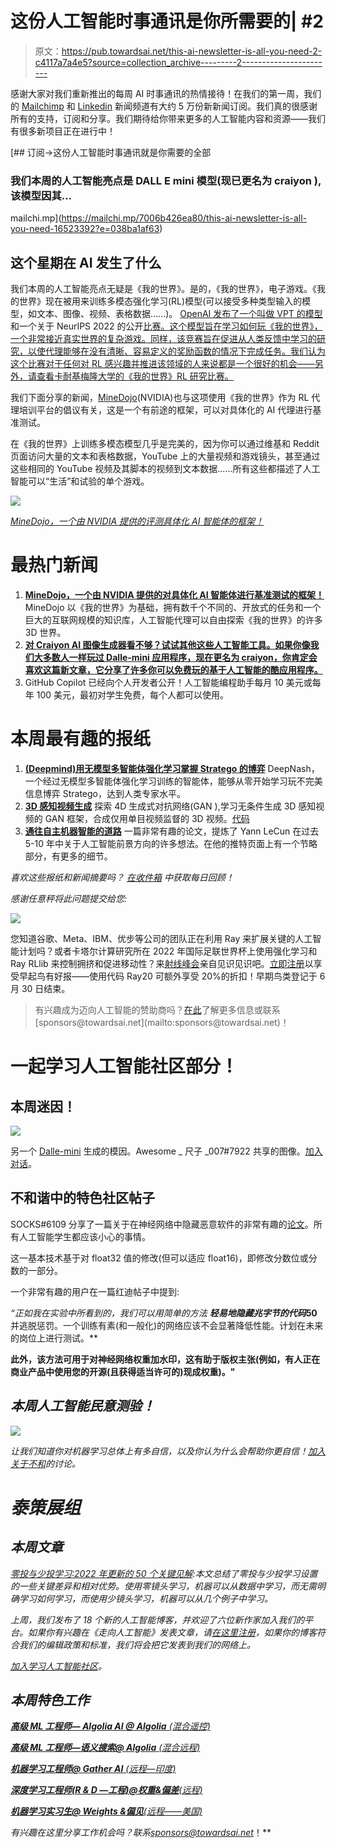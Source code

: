 # 这份人工智能时事通讯是你所需要的| #2

> 原文：<https://pub.towardsai.net/this-ai-newsletter-is-all-you-need-2-c4117a7a4e5?source=collection_archive---------2----------------------->

感谢大家对我们重新推出的每周 AI 时事通讯的热情接待！在我们的第一周，我们的 [Mailchimp](https://ws.towardsai.net/subscribe) 和 [Linkedin](https://www.linkedin.com/newsletters/the-ai-newsletter-towards-ai-6947205008912216064/) 新闻频道有大约 5 万份新新闻订阅。我们真的很感谢所有的支持，订阅和分享。我们期待给你带来更多的人工智能内容和资源——我们有很多新项目正在进行中！

[](https://mailchi.mp/7006b426ea80/this-ai-newsletter-is-all-you-need-16523392?e=038ba1af63) [## 订阅→这份人工智能时事通讯就是你需要的全部

### 我们本周的人工智能亮点是 DALL E mini 模型(现已更名为 craiyon ),该模型因其…

mailchi.mp](https://mailchi.mp/7006b426ea80/this-ai-newsletter-is-all-you-need-16523392?e=038ba1af63) 

## 这个星期在 AI 发生了什么

我们本周的人工智能亮点无疑是《我的世界》。是的，《我的世界》，电子游戏。《我的世界》现在被用来训练多模态强化学习(RL)模型(可以接受多种类型输入的模型，如文本、图像、视频、表格数据……)。 [OpenAI 发布了一个叫做 VPT 的模型](https://openai.com/blog/vpt/)和一个关于 NeurIPS 2022 的公开[比赛。这个模型旨在学习如何玩《我的世界》，一个非常接近真实世界的复杂游戏。同样，该竞赛旨在促进从人类反馈中学习的研究，以使代理能够在没有清晰、容易定义的奖励函数的情况下完成任务。我们认为这个比赛对于任何对 RL 感兴趣并推进该领域的人来说都是一个很好的机会——另外，请查看卡耐基梅隆大学的《我的世界》RL 研究比赛。](https://www.aicrowd.com/challenges/neurips-2022-minerl-basalt-competition)

我们下面分享的新闻，[MineDojo](https://developer.nvidia.com/blog/building-generally-capable-ai-agents-with-minedojo/)(NVIDIA)也与这项使用《我的世界》作为 RL 代理培训平台的倡议有关，这是一个有前途的框架，可以对具体化的 AI 代理进行基准测试。

在《我的世界》上训练多模态模型几乎是完美的，因为你可以通过维基和 Reddit 页面访问大量的文本和表格数据，YouTube 上的大量视频和游戏镜头，甚至通过这些相同的 YouTube 视频及其脚本的视频到文本数据……所有这些都描述了人工智能可以“生活”和试验的单个游戏。

![](img/e1871325e1038f474f46b9acd46692e9.png)

[*MineDojo，一个由 NVIDIA 提供的评测具体化 AI 智能体的框架！*](https://developer.nvidia.com/blog/building-generally-capable-ai-agents-with-minedojo/)

# 最热门新闻

1.  [**MineDojo，一个由 NVIDIA 提供的对具体化 AI 智能体进行基准测试的框架！**](https://developer.nvidia.com/blog/building-generally-capable-ai-agents-with-minedojo/) MineDojo 以《我的世界》为基础，拥有数千个不同的、开放式的任务和一个巨大的互联网规模的知识库，人工智能代理可以自由探索《我的世界》的许多 3D 世界。
2.  [**对 Craiyon AI 图像生成器看不够？试试其他这些人工智能工具。如果你像我们大多数人一样玩过 Dalle-mini 应用程序，现在更名为 craiyon，你肯定会喜欢这篇新文章，它分享了许多你可以免费玩的基于人工智能的酷应用程序。**](https://www.popsci.com/diy/free-ai-sites/)
3.  GitHub Copilot 已经向个人开发者公开！人工智能编程助手每月 10 美元或每年 100 美元，最初对学生免费，每个人都可以使用。

# 本周最有趣的报纸

1.  [**(Deepmind)用无模型多智能体强化学习掌握 Stratego 的博弈**](https://arxiv.org/abs/2206.15378) DeepNash，一个经过无模型多智能体强化学习训练的智能体，能够从零开始学习玩不完美信息博弈 Stratego，达到人类专家水平。
2.  [**3D 感知视频生成**](https://arxiv.org/abs/2206.14797) 探索 4D 生成式对抗网络(GAN ),学习无条件生成 3D 感知视频的 GAN 框架，合成仅用单目视频监督的 3D 视频。[代码](https://github.com/sherwinbahmani/3dvideogeneration/)
3.  [**通往自主机器智能的道路**](https://openreview.net/forum?id=BZ5a1r-kVsf) 一篇非常有趣的论文，提炼了 Yann LeCun 在过去 5-10 年中关于人工智能前景方向的许多想法。在他的推特页面上有一个节略部分，有更多的细节。

*喜欢这些报纸和新闻摘要吗？* [*在收件箱*](https://www.linkedin.com/newsletters/what-s-ai-daily-research-tl-dr-6935956459641876480/) *中获取每日回顾！*

*感谢任意秤将此问题提交给您:*

![](img/0781b1deb17f5f344d4c1103110e0204.png)

您知道谷歌、Meta、IBM、优步等公司的团队正在利用 Ray 来扩展关键的人工智能计划吗？或者卡塔尔计算研究所在 2022 年国际足联世界杯上使用强化学习和 Ray RLlib 来控制拥挤和促进移动性？来[射线峰会](http://ws.towardsai.net/j22-anyscale)亲自见识见识吧。[立即注册](http://ws.towardsai.net/j22-anyscale)以享受早起鸟有好报——使用代码 Ray20 可额外享受 20%的折扣！早期鸟类登记于 6 月 30 日结束。

> 有兴趣成为迈向人工智能的赞助商吗？[在此](https://sponsors.towardsai.net/?_gl=1*16bok5s*_ga*Mzg4OTMxMDUzLjE2MzkxNDc2NzQ.*_ga_9D3HKKFV1Q*MTY1NjkzOTAwOC45Ny4wLjE2NTY5MzkwMDguNjA.)了解更多信息或联系[sponsors@towardsai.net](mailto:sponsors@towardsai.net)！

# 一起学习人工智能社区部分！

## 本周迷因！

![](img/a4d215ee228ae023eebcb81450a3e517.png)

另一个 [Dalle-mini](https://www.craiyon.com/) 生成的模因。Awesome _ 尺子 _007#7922 共享的图像。[加入对话](https://ws.towardsai.net/discord)。

## 不和谐中的特色社区帖子

SOCKS#6109 分享了一篇关于在神经网络中隐藏恶意软件的非常有趣的[论文](https://arxiv.org/abs/2107.08590)。所有人工智能学生都应该小心的事情。

这一基本技术基于对 float32 值的修改(但可以适应 float16)，即修改分数位或分数的一部分。

一个非常有趣的用户在一篇红迪帖子中提到:

*“正如我在实验中所看到的，我们可以用简单的方法* ***轻易地隐藏兆字节的代码*******50****并逃脱惩罚。一个训练有素(和一般化)的网络应该不会显著降低性能。计划在未来的岗位上进行测试。**

**此外，该方法可用于对神经网络权重加水印，这有助于版权主张(例如，有人正在商业产品中使用您的开源(且获得适当许可的)现成权重)。"**

## *本周人工智能民意测验！*

*![](img/e8d7b30ffe31176bf78f2eff9e771bfa.png)*

*让我们知道你对机器学习总体上有多自信，以及你认为什么会帮助你更自信！[加入关于不和](https://discord.com/channels/702624558536065165/833660976196354079)的讨论。*

# *泰策展组*

## *本周文章*

*[零投与少投学习:2022 年更新的 50 个关键见解](/zero-shot-vs-few-shot-learning-50-key-insights-with-2022-updates-17b71e8a88c5):本文总结了零投与少投学习设置的一些关键差异和相对优势。使用零镜头学习，机器可以从数据中学习，而无需明确学习如何学习，而使用少镜头学习，机器可以从几个例子中学习。*

*上周，我们发布了 18 个新的人工智能博客，并欢迎了六位新作家加入我们的平台。如果你有兴趣在《走向人工智能》发表文章，请[在这里注册](https://contribute.towardsai.net/)，如果你的博客符合我们的编辑政策和标准，我们将会把它发表到我们的网络上。*

*[加入学习人工智能社区](https://community.towardsai.net/)。*

## *本周特色工作*

*[**高级 ML 工程师— Algolia AI @ Algolia** (混合遥控)](http://ws.towardsai.net/july-22-1-job-1)*

*[**高级 ML 工程师—语义搜索@ Algolia** (混合远程)](http://ws.towardsai.net/july-22-1-job-2)*

*[**机器学习工程师@ Gather AI** (远程—印度)](http://ws.towardsai.net/july-22-1-job-3)*

*[**深度学习工程师(R & D —工程)@权重&偏差**(远程)](http://ws.towardsai.net/july-22-1-job-4)*

*[**机器学习实习生@ Weights &偏见**(远程——美国)](http://ws.towardsai.net/july-22-1-job-5)*

*有兴趣在这里分享工作机会吗？联系[*sponsors@towardsai.net*](mailto:sponsors@towardsai.net)*！**
